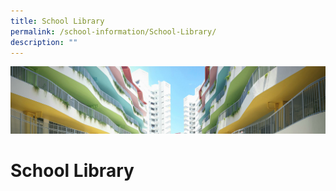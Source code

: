 ```yaml
---
title: School Library
permalink: /school-information/School-Library/
description: ""
---
```

![](/images/SchoolInformation.jpg)


School Library
==============